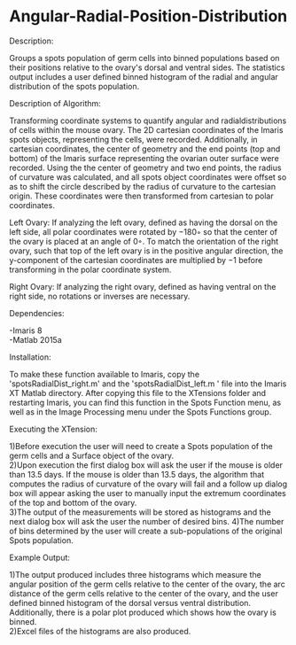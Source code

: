 # Angular-Radial-Position-Distribution

Description:

Groups a spots population of germ cells into binned populations based on their positions relative to the ovary's dorsal and ventral sides. The statistics output includes a user defined binned histogram of the radial and angular distribution of the spots population.

Description of Algorithm:

Transforming coordinate systems to quantify angular and radialdistributions of cells within the mouse ovary. The 2D cartesian coordinates of the Imaris spots objects, representing the cells, were recorded. Additionally, in cartesian coordinates, the center of geometry and the end points (top and bottom) of the Imaris surface representing the ovarian outer surface were recorded. Using the the center of geometry and two end points, the radius of curvature was calculated, and all spots object coordinates were offset so as to shift the circle described by the radius of curvature to the cartesian origin.&nbsp;These coordinates were then transformed from cartesian to polar coordinates.     


Left Ovary:  If analyzing the left ovary, defined as having the dorsal on the left side, all polar coordinates were rotated by −180◦ so that the center of the ovary is placed at an angle of 0◦. To match the orientation of the right ovary, such that top of the left ovary is in the positive angular direction, the y-component of the cartesian coordinates are multiplied by −1 before transforming in the polar coordinate system.   


Right Ovary:  If analyzing the right ovary, defined as having ventral on the right side, no rotations or inverses are necessary.


Dependencies:

-Imaris 8  
-Matlab 2015a  
  
Installation:
  
To make these function available to Imaris, copy the 'spotsRadialDist_right.m' and the 'spotsRadialDist_left.m ' file into the Imaris XT Matlab directory. After copying this file to the XTensions folder and restarting Imaris, you can find this function in the Spots Function menu, as well as in the Image Processing menu under the Spots Functions group.   
  
Executing the XTension:

1)Before execution the user will need to create a Spots population of the germ cells and a Surface object of the ovary.  
2)Upon execution the first dialog box will ask the user if the mouse is older than 13.5 days. If the mouse is older than 13.5 days, the algorithm that computes the radius of curvature of the ovary will fail and a follow up dialog box will appear asking the user to manually input the extremum coordinates of the top and bottom of the ovary.  
3)The output of the measurements will be stored as histograms and the next dialog box will ask the user the number of desired bins. 
4)The number of bins determined by the user will create a sub-populations of the original Spots population.    

Example Output:

1)The output produced includes three histograms which measure the angular position of the germ cells relative to the center of the ovary, the arc distance of the germ cells relative to the center of the ovary, and the user defined binned histogram of the dorsal versus ventral distribution. Additionally, there is a polar plot produced which shows how the ovary is binned.  
2)Excel files of the histograms are also produced.
